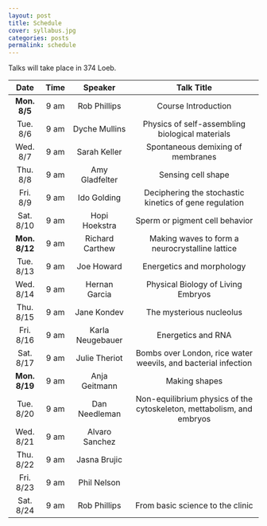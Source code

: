 ```yaml
---
layout: post
title: Schedule
cover: syllabus.jpg
categories: posts
permalink: schedule
---
```

Talks will take place in 374 Loeb.

| Date | Time | Speaker | Talk Title |
| :--: | :--: | :--: | :--: |
|**Mon. 8/5**| 9 am | Rob Phillips | Course Introduction |
|Tue. 8/6| 9 am | Dyche Mullins	| Physics of self-assembling biological materials |
|Wed. 8/7| 9 am | Sarah Keller | Spontaneous demixing of membranes |
|Thu. 8/8| 9 am | Amy Gladfelter | Sensing cell shape |
|Fri. 8/9| 9 am | Ido Golding | Deciphering the stochastic kinetics of gene regulation |
|Sat. 8/10| 9 am | Hopi Hoekstra | Sperm or pigment cell behavior |
|**Mon. 8/12**| 9 am | Richard Carthew	| Making waves to form a neurocrystalline lattice |
|Tue. 8/13| 9 am | Joe Howard | Energetics and morphology |
|Wed. 8/14| 9 am | Hernan Garcia | Physical Biology of Living Embryos |
|Thu. 8/15| 9 am | Jane Kondev	| The mysterious nucleolus |
|Fri. 8/16| 9 am | Karla Neugebauer | Energetics and RNA |
|Sat. 8/17| 9 am | Julie Theriot	| Bombs over London, rice water weevils, and bacterial infection |
|**Mon. 8/19**| 9 am | Anja Geitmann	| Making shapes |
|Tue. 8/20| 9 am | Dan Needleman | Non-equilibrium physics of the cytoskeleton, mettabolism, and embryos |
|Wed. 8/21| 9 am | Alvaro Sanchez |  |
|Thu. 8/22| 9 am | Jasna Brujic |  |
|Fri. 8/23| 9 am | Phil Nelson |  |
|Sat. 8/24| 9 am | Rob Phillips | From basic science to the clinic |
